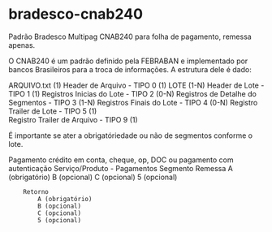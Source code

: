 # bradesco-cnab240
Padrão Bradesco Multipag CNAB240 para folha de pagamento, remessa apenas.

O CNAB240 é um padrão definido pela FEBRABAN e implementado por bancos Brasileiros para a troca de informações.
A estrutura dele é dado:

ARQUIVO.txt (1)
        Header de Arquivo - TIPO 0 (1)
            LOTE (1-N)
                Header de Lote - TIPO 1 (1)
                Registros Inicias do Lote - TIPO 2 (0-N)
                Registros de Detalhe do Segmentos - TIPO 3 (1-N)
                Registros Finais do Lote - TIPO 4 (0-N)
                Registro Trailer de Lote - TIPO 5 (1)      
        Registro Trailer de Arquivo - TIPO 9 (1)


É importante se ater a obrigatóriedade ou não de segmentos conforme o lote.

Pagamento crédito em conta, cheque, op, DOC ou pagamento com autenticação
    Serviço/Produto - Pagamentos
    Segmento
        Remessa
            A (obrigatório)
            B (opcional)
            C (opcional)
            5 (opcional)
        
        Retorno
            A (obrigatório)
            B (opcional)
            C (opcional)
            5 (opcional)